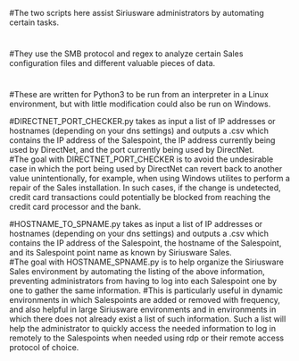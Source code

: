 #The two scripts here assist Siriusware administrators by automating certain tasks.
#
#They use the SMB protocol and regex to analyze certain Sales configuration files and different valuable pieces of data.
#
#These are written for Python3 to be run from an interpreter in a Linux environment, but with little modification could also be run on Windows.    

#DIRECTNET_PORT_CHECKER.py takes as input a list of IP addresses or hostnames (depending on your dns settings) and outputs a .csv which contains the IP address of the Salespoint, the IP address currently being used by DirectNet, and the port currently being used by DirectNet.  
#The goal with DIRECTNET_PORT_CHECKER is to avoid the undesirable case in which the port being used by DirectNet can revert back to another value unintentionally, for example, when using Windows utilites to perform a repair of the Sales installation.  In such cases, if the change is undetected, credit card transactions could potentially be blocked from reaching the credit card processor and the bank.  

#HOSTNAME_TO_SPNAME.py takes as input a list of IP addresses or hostnames (depending on your dns settings) and outputs a .csv which contains the IP address of the Salespoint, the hostname of the Salespoint, and its Salespoint point name as known by Siriusware Sales.  
#The goal with HOSTNAME_SPNAME.py is to help organize the Siriusware Sales environment by automating the listing of the above information, preventing administrators from having to log into each Salespoint one by one to gather the same information.
#This is particularly useful in dynamic environments in which Salespoints are added or removed with frequency, and also helpful in large Siriusware environments and in environments in which there does not already exist a list of such information.  Such a list will help the administrator to quickly access the needed information to log in remotely to the Salespoints when needed using rdp or their remote access protocol of choice.    
